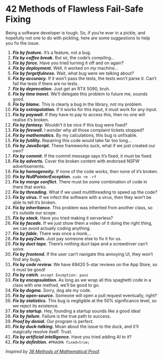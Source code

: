 # 42 Methods of Flawless Fail-Safe Fixing
<!-- #SQUARK live! feat!
| dest = dev/fix
| style = dev
| duality = dark
| index = lists / dev
| shard = #AUTO / funny
| date = 2024 May
-->

Being a software developer is tough. So, if you’re ever in a pickle, and hopefully not one to do with pickling, here are some suggestions to help you fix the issue.

1. ***Fix by feature.*** It’s a feature, not a bug.
1. ***Fix by coffee break.*** But sir, the code’s compiling...
1. ***Fix by force.*** Have you tried turning it off and on again?
1. ***Fix by deployment.*** Well, it worked on *my* machine...
1. ***Fix by forgetfulness.*** Wait, what bug were we talking about?
1. ***Fix by accuracy.*** If it won’t pass the tests, the tests won’t parse it. Can’t fail the tests if there are no tests.
1. ***Fix by deprecation.*** Just get an RTX 5090, bruh.
1. ***Fix by time travel.*** We’ll delegate this problem to future me, sounds good.
1. ***Fix by blame.*** This is clearly a bug in the library, not my problem.
1. ***Fix by extrapolation.*** If it works for this input, it must work for any input.
1. ***Fix by paywall.*** If they have to pay to access this, then no one will realise it’s broken.
1. ***Fix by fantasy.*** Wouldn’t it be nice if this bug were fixed?
1. ***Fix by firewall.*** I wonder why all those complaint tickets stopped?
1. ***Fix by mathematics.*** By my calculations, this bug is unfixable.
1. ***Fix by futility.*** Repairing this code would take far too long...
1. ***Fix by JavaScript.*** These frameworks suck, what if we just created our own?
1. ***Fix by commit.*** If the commit message says it’s fixed, it must be fixed.
1. ***Fix by adverts.*** Cover the broken content with endorsed NSFW advertisements.
1. ***Fix by homogeneity.*** If none of the code works, then none of it’s broken.
1. ***Fix by NullPointerException.*** `sudo rm -rf`
1. ***Fix by merge conflict.*** There must be *some* combination of code in there that works.
1. ***Fix by threading.*** What if we used multithreading to speed up the code?
1. ***Fix by virus.*** If we infect the software with a virus, then they won’t be able to tell it’s broken.
1. ***Fix by inheritance.*** This problem was inherited from another class, so it’s outside our scope.
1. ***Fix by stack.*** Have you tried making it serverless?
1. ***Fix by facade.*** If we just show them a video of it doing the right thing, we can avoid actually coding anything.
1. ***Fix by fable.*** There was once a monk...
1. ***Fix by pay2win.*** Just pay someone else to fix it for us.
1. ***Fix by duct tape.*** There’s nothing duct tape and a screwdriver can’t solve.
1. ***Fix by frontend.*** If the user can’t navigate this annoying UI, they won’t find any bugs.
1. ***Fix by code review.*** We have 69420 5-star reviews on the App Store, so it must be good!
1. ***Fix by catch.*** `except Exception: pass`
1. ***Fix by encapsulation.*** As long as we wrap all this spaghetti code in a class with one method, we’ll be good to go.
1. ***Fix by dogma.*** Sorry, dog ate my code.
1. ***Fix by open-source.*** Someone will open a pull request eventually, right?
1. ***Fix by statistics.*** This bug is negligible at the 50% significance level, so we reject its existence.
1. ***Fix by startup.*** Hey, founding a startup sounds like a good idea!
1. ***Fix by failure.*** Failure is the true path to success.
1. ***Proof by denial.*** Our program is perfect.
1. ***Fix by duck-talking.*** Moan about the issue to the duck, and it’ll magically resolve itself. Trust.
1. ***Fix by artificial intelligence.*** Have you tried adding AI to it?
1. ***Fix by definition.*** `#PRAGMA fixed=true;`

*Inspired by [36 Methods of Mathematical Proof](https://jwilson.coe.uga.edu/EMT668/EMAT661.F99/Challen/proof/proof.html).*
